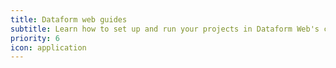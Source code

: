 ```yaml
---
title: Dataform web guides
subtitle: Learn how to set up and run your projects in Dataform Web's cloud environment.
priority: 6
icon: application
---
```

